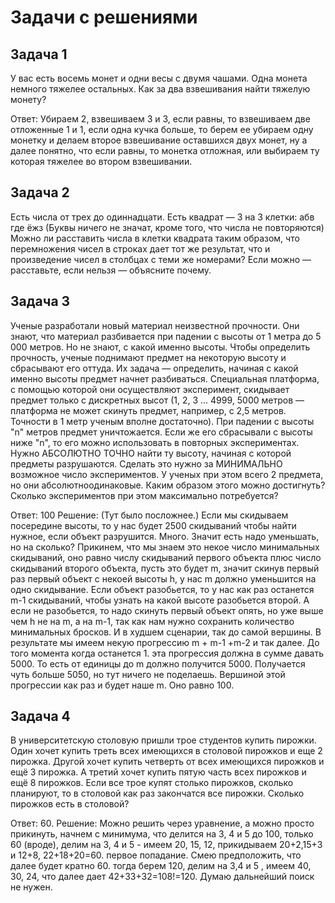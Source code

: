 # Задачи с решениями

## Задача 1
У вас есть восемь монет и одни весы с двумя чашами. Одна монета немного тяжелее остальных. Как за два взвешивания найти тяжелую монету?

Ответ: Убираем 2, взвешиваем 3 и 3, если равны, то взвешиваем две отложенные 1 и 1, если одна кучка больше, то берем ее убираем одну монетку и делаем второе взвешивание оставшихся двух монет, ну а далее понятно, что если равны, то монетка отложная, или выбираем ту которая тяжелее во втором взвешивании.

## Задача 2
Есть числа от трех до одиннадцати. Есть квадрат — 3 на 3 клетки:
абв
где
ёжз
(Буквы ничего не значат, кроме того, что числа не повторяются)
Можно ли расставить числа в клетки квадрата таким образом, что перемножения чисел в строках дает тот же результат, что и произведение чисел в столбцах с теми же номерами?
Если можно — расставьте, если нельзя — объясните почему.

## Задача 3
Ученые разработали новый материал неизвестной прочности. Они знают, что материал разбивается при падении с высоты от 1 метра до 5 000 метров. Но не знают, с какой именно высоты. Чтобы определить прочность, ученые поднимают предмет на некоторую высоту и сбрасывают его оттуда. Их задача — определить, начиная с какой именно высоты предмет начнет разбиваться.
Специальная платформа, с помощью которой они осуществляют эксперимент, скидывает предмет только с дискретных высот (1, 2, 3 ... 4999, 5000 метров — платформа не может скинуть предмет, например, с 2,5 метров. Точности в 1 метр ученым вполне достаточно). При падении с высоты "n" метров предмет уничтожается. Если же его сбрасывали с высоты ниже "n", то его можно использовать в повторных экспериментах.
Нужно АБСОЛЮТНО ТОЧНО найти ту высоту, начиная с которой предметы разрушаются. Сделать это нужно за МИНИМАЛЬНО возможное число экспериментов. У ученых при этом всего 2 предмета, но они абсолютноодинаковые. Каким образом этого можно достигнуть? Сколько экспериментов при этом максимально потребуется?

Ответ: 100
Решение: (Тут было посложнее.) Если мы скидываем посередине высоты, то у нас будет 2500 скидываний чтобы найти нужное, если объект разрушится. Много. Значит есть надо уменьшать, но на сколько? Прикинем, что мы знаем это некое число минимальных скидываний, оно равно числу скидываний первого объекта плюс число скидываний второго объекта, пусть это будет m, значит скинув первый раз первый объект с некоей высоты h, у нас m должно уменьшится на одно скидывание. Если объект разобьется, то у нас как раз останется m-1 скидываний, чтобы узнать на какой высоте разобьется второй. А если не разобьется, то надо скинуть первый объект опять, но уже выше чем h не на m, а на m-1, так как нам нужно сохранить количество минимальных бросков. И в худшем сценарии, так до самой вершины. В результате мы имеем некую прогрессию m + m-1 +m-2 и так далее. До того момента когда останется 1. эта прогрессия должна в сумме давать 5000. То есть от единицы до m должно получится 5000. Получается чуть больше 5050, но тут ничего не поделаешь. Вершиной этой прогрессии как раз и будет наше m. Оно равно 100.

## Задача 4
В университетскую столовую пришли трое студентов купить пирожки. Один хочет купить треть всех имеющихся в столовой пирожков и еще 2 пирожка. Другой хочет купить четверть от всех имеющихся пирожков и ещё 3 пирожка. А третий хочет купить пятую часть всех пирожков и ещё 8 пирожков. Если все трое купят столько пирожков, сколько планируют, то в столовой как раз закончатся все пирожки. Сколько пирожков есть в столовой?

Ответ: 60.
Решение: Можно решить через уравнение, а можно просто прикинуть, начнем с минимума, что делится на 3, 4 и 5 до 100, только 60 (вроде), делим на 3, 4 и 5 - имеем 20, 15, 12, прикидываем 20+2,15+3 и 12+8, 22+18+20=60. первое попадание. Смею предположить, что далее будет кратно 60. тогда берем 120, делим на 3,4 и 5 , имеем 40, 30, 24, что далее дает 42+33+32=108!=120. Думаю дальнейший поиск не нужен.
